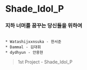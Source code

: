 # Shade_Idol_P

### 지하 너머를 꿈꾸는 당신들을 위하여


```

* Watashijxxnsuka - 한서준
* Dammal - 김대휘
* dydhyun - 안용현

```

> 1st Project - Shade_Idol_P

